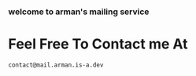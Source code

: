 ### welcome to arman's mailing service
# Feel Free To Contact me At 
```
contact@mail.arman.is-a.dev
```

